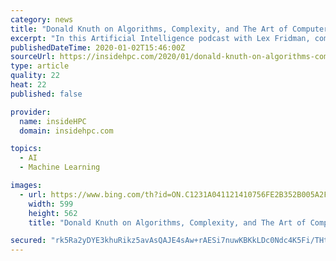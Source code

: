 ```yaml
---
category: news
title: "Donald Knuth on Algorithms, Complexity, and The Art of Computer Programming"
excerpt: "In this Artificial Intelligence podcast with Lex Fridman, computer scientist Donald Knuth discusses Alan Turing, Neural networks, machine learning and other AI topics from ant colonies and human cognition. Donald Knuth is one of the greatest and most impactful computer scientists and mathematicians ever. He is the recipient in 1974 of the ..."
publishedDateTime: 2020-01-02T15:46:00Z
sourceUrl: https://insidehpc.com/2020/01/donald-knuth-on-algorithms-complexity-and-the-art-of-computer-programming/
type: article
quality: 22
heat: 22
published: false

provider:
  name: insideHPC
  domain: insidehpc.com

topics:
  - AI
  - Machine Learning

images:
  - url: https://www.bing.com/th?id=ON.C1231A041121410756FE2B352B005A2F
    width: 599
    height: 562
    title: "Donald Knuth on Algorithms, Complexity, and The Art of Computer Programming"

secured: "rk5Ra2yDYE3khuRikz5avAsQAJE4sAw+rAESi7nuwKBKkLDc0Ndc4K5Fi/THtfzLVZ624BFmy0ZzvFsIj3dcWUcS0nFB6U2pdCjirQnXCZzqqXXMXmvTQ8RDHCeH48/ibqGu76fFtfBxXw8BlFYHmlvej5aGi1Z0O7ymKyovz7XTfNXZ2f1VGjrD/BijLNIlgjpRV3sWgdrWEc0FGah73amkqB0XU9UZ2U4utmckodBDx+XDc19sRVSDOgHeCH4oEN/LbdUqevWd9jK40fdY0g==;/1AkiSfDJpEJewuQ4slX4g=="
---
```


